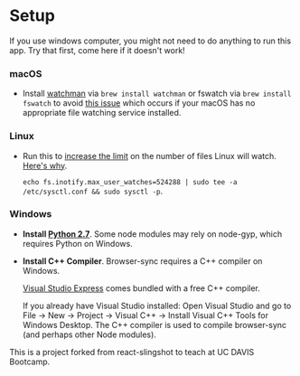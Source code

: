 # Setup

If you use windows computer, you might not need to do anything to run this app. Try that first, come here if it doesn't work!

### macOS

- Install [watchman](https://facebook.github.io/watchman/) via `brew install watchman` or fswatch via `brew install fswatch` to avoid [this issue](https://github.com/facebook/create-react-app/issues/871) which occurs if your macOS has no appropriate file watching service installed.

### Linux

- Run this to [increase the limit](http://stackoverflow.com/questions/16748737/grunt-watch-error-waiting-fatal-error-watch-enospc) on the number of files Linux will watch. [Here's why](https://github.com/coryhouse/react-slingshot/issues/6).

  `echo fs.inotify.max_user_watches=524288 | sudo tee -a /etc/sysctl.conf && sudo sysctl -p`.

### Windows

- **Install [Python 2.7](https://www.python.org/downloads/)**. Some node modules may rely on node-gyp, which requires Python on Windows.
- **Install C++ Compiler**. Browser-sync requires a C++ compiler on Windows.

  [Visual Studio Express](https://www.visualstudio.com/en-US/products/visual-studio-express-vs) comes bundled with a free C++ compiler.

  If you already have Visual Studio installed:
  Open Visual Studio and go to File -> New -> Project -> Visual C++ -> Install Visual C++ Tools for Windows Desktop.
  The C++ compiler is used to compile browser-sync (and perhaps other Node modules).

This is a project forked from react-slingshot to teach at UC DAVIS Bootcamp.
